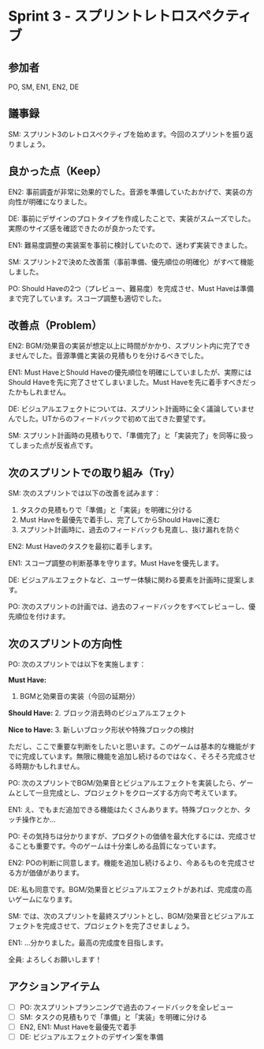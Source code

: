 # Sprint 3 - スプリントレトロスペクティブ

## 参加者
PO, SM, EN1, EN2, DE

## 議事録

SM: スプリント3のレトロスペクティブを始めます。今回のスプリントを振り返りましょう。

## 良かった点（Keep）

EN2: 事前調査が非常に効果的でした。音源を準備していたおかげで、実装の方向性が明確になりました。

DE: 事前にデザインのプロトタイプを作成したことで、実装がスムーズでした。実際のサイズ感を確認できたのが良かったです。

EN1: 難易度調整の実装案を事前に検討していたので、迷わず実装できました。

SM: スプリント2で決めた改善策（事前準備、優先順位の明確化）がすべて機能しました。

PO: Should Haveの2つ（プレビュー、難易度）を完成させ、Must Haveは準備まで完了しています。スコープ調整も適切でした。

## 改善点（Problem）

EN2: BGM/効果音の実装が想定以上に時間がかかり、スプリント内に完了できませんでした。音源準備と実装の見積もりを分けるべきでした。

EN1: Must HaveとShould Haveの優先順位を明確にしていましたが、実際にはShould Haveを先に完了させてしまいました。Must Haveを先に着手すべきだったかもしれません。

DE: ビジュアルエフェクトについては、スプリント計画時に全く議論していませんでした。UTからのフィードバックで初めて出てきた要望です。

SM: スプリント計画時の見積もりで、「準備完了」と「実装完了」を同等に扱ってしまった点が反省点です。

## 次のスプリントでの取り組み（Try）

SM: 次のスプリントでは以下の改善を試みます：
1. タスクの見積もりで「準備」と「実装」を明確に分ける
2. Must Haveを最優先で着手し、完了してからShould Haveに進む
3. スプリント計画時に、過去のフィードバックも見直し、抜け漏れを防ぐ

EN2: Must Haveのタスクを最初に着手します。

EN1: スコープ調整の判断基準を守ります。Must Haveを優先します。

DE: ビジュアルエフェクトなど、ユーザー体験に関わる要素を計画時に提案します。

PO: 次のスプリントの計画では、過去のフィードバックをすべてレビューし、優先順位を付けます。

## 次のスプリントの方向性

PO: 次のスプリントでは以下を実施します：

**Must Have:**
1. BGMと効果音の実装（今回の延期分）

**Should Have:**
2. ブロック消去時のビジュアルエフェクト

**Nice to Have:**
3. 新しいブロック形状や特殊ブロックの検討

ただし、ここで重要な判断をしたいと思います。このゲームは基本的な機能がすでに完成しています。無限に機能を追加し続けるのではなく、そろそろ完成させる時期かもしれません。

PO: 次のスプリントでBGM/効果音とビジュアルエフェクトを実装したら、ゲームとして一旦完成とし、プロジェクトをクローズする方向で考えています。

EN1: え、でもまだ追加できる機能はたくさんあります。特殊ブロックとか、タッチ操作とか...

PO: その気持ちは分かりますが、プロダクトの価値を最大化するには、完成させることも重要です。今のゲームは十分楽しめる品質になっています。

EN2: POの判断に同意します。機能を追加し続けるより、今あるものを完成させる方が価値があります。

DE: 私も同意です。BGM/効果音とビジュアルエフェクトがあれば、完成度の高いゲームになります。

SM: では、次のスプリントを最終スプリントとし、BGM/効果音とビジュアルエフェクトを完成させて、プロジェクトを完了させましょう。

EN1: ...分かりました。最高の完成度を目指します。

全員: よろしくお願いします！

## アクションアイテム
- [ ] PO: 次スプリントプランニングで過去のフィードバックを全レビュー
- [ ] SM: タスクの見積もりで「準備」と「実装」を明確に分ける
- [ ] EN2, EN1: Must Haveを最優先で着手
- [ ] DE: ビジュアルエフェクトのデザイン案を準備
